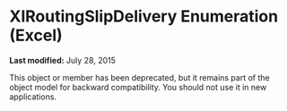 
# XlRoutingSlipDelivery Enumeration (Excel)

 **Last modified:** July 28, 2015

This object or member has been deprecated, but it remains part of the object model for backward compatibility. You should not use it in new applications.

